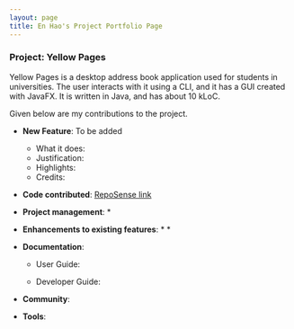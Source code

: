 ```yaml
---
layout: page
title: En Hao's Project Portfolio Page
---
```


### Project: Yellow Pages

Yellow Pages is a desktop address book application used for students in universities. The user interacts with it using a CLI, and it has a GUI created with JavaFX. It is written in Java, and has about 10 kLoC.

Given below are my contributions to the project.

* **New Feature**: To be added
    * What it does:
    * Justification:
    * Highlights:
    * Credits:

* **Code contributed**: [RepoSense link]()

* **Project management**:
    *

* **Enhancements to existing features**:
    *
    *

* **Documentation**:
    * User Guide:

    * Developer Guide:


* **Community**:

* **Tools**:
